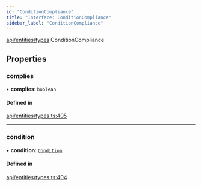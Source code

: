 ```yaml
---
id: "ConditionCompliance"
title: "Interface: ConditionCompliance"
sidebar_label: "ConditionCompliance"
---
```


[api/entities/types](../../../../../modules/API/Entities/Types/Types.md).ConditionCompliance

## Properties

### complies

• **complies**: `boolean`

#### Defined in

[api/entities/types.ts:405](https://github.com/PolymeshAssociation/polymesh-sdk/blob/88db4a911/src/api/entities/types.ts#L405)

___

### condition

• **condition**: [`Condition`](../../../../../modules/API/Entities/Types/Types.md#condition)

#### Defined in

[api/entities/types.ts:404](https://github.com/PolymeshAssociation/polymesh-sdk/blob/88db4a911/src/api/entities/types.ts#L404)
